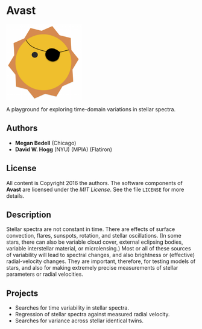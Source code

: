 # **Avast**

<img src="docs/avast.png" alt="avast" style="width: 200px;"/>

A playground for exploring time-domain variations in stellar spectra.

## Authors
- **Megan Bedell** (Chicago)
- **David W. Hogg** (NYU) (MPIA) (Flatiron)

## License
All content is Copyright 2016 the authors.
The software components of **Avast** are licensed under the *MIT License*.
See the file `LICENSE` for more details.

## Description
Stellar spectra are not constant in time.
There are effects of surface convection, flares, sunspots, rotation,
and stellar oscillations.
(In some stars, there can also be variable cloud cover, external eclipsing
bodies, variable interstellar material, or microlensing.)
Most or all of these sources of variability will lead to spectral changes,
and also brightness or (effective) radial-velocity changes.
They are important, therefore, for testing models of stars, and
also for making extremely precise measurements of stellar parameters
or radial velocities.

## Projects
- Searches for time variability in stellar spectra.
- Regression of stellar spectra against measured radial velocity.
- Searches for variance across stellar identical twins.

